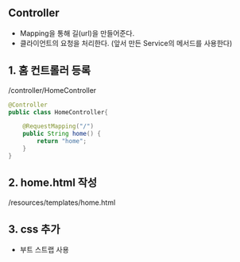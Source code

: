 ## Controller

- Mapping을 통해 길(url)을 만들어준다.
- 클라이언트의 요청을 처리한다. (앞서 만든 Service의 메서드를 사용한다)

## 1. 홈 컨트롤러 등록

/controller/HomeController

```java
@Controller
public class HomeController{

	@RequestMapping("/")
	public String home() {
		return "home";
	}
}
```

## 2. home.html 작성

/resources/templates/home.html

## 3. css 추가

- 부트 스트랩 사용
